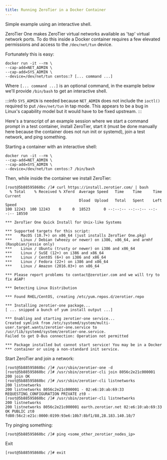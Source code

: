 ```yaml
---
title: Running ZeroTier in a Docker Container
---
```


Simple example using an interactive shell.

ZeroTier One makes ZeroTier virtual networks available as 'tap' virtual network ports. To do this inside a Docker container requires a few elevated permissions and access to the `/dev/net/tun` device.

Fortunately this is easy:

```
docker run -it --rm \
--cap-add=NET_ADMIN \
--cap-add=SYS_ADMIN \
--device=/dev/net/tun centos:7 [... command ...]
```

Where `[... command ...]` is an optional command, in the example below we'll provide `/bin/bash` to get an interactive shell.

:::info
`SYS_ADMIN` is needed because `NET_ADMIN` does not include the `ioctl()` required to put `/dev/net/tun` in tap mode. This appears to be a bug in Linux's capability model but it would have to be fixed upstream.
:::

Here's a transcript of an example session where we start a command prompt in a test container, install ZeroTier, start it (must be done manually here because the container does not run init or systemd), join a test network, and ping something.

Starting a container with an interactive shell:

```
docker run -it --rm \
--cap-add=NET_ADMIN \
--cap-add=SYS_ADMIN \
--device=/dev/net/tun centos:7 /bin/bash
```

Then, while inside the container we install ZeroTier:

```
[root@5b88595860bc /]# curl https://install.zerotier.com/ | bash
  % Total    % Received % Xferd  Average Speed   Time    Time     Time  Current
                                 Dload  Upload   Total   Spent    Left  Speed
100 12243  100 12243    0     0  18523      0 --:--:-- --:--:-- --:--:-- 18550

*** ZeroTier One Quick Install for Unix-like Systems

*** Supported targets for this script:
***    MacOS (10.7+) on x86_64 (just installs ZeroTier One.pkg)
***    Linux / Debian (wheezy or newer) on i386, x86_64, and armhf (Raspbian/jessie only)
***    Linux / Ubuntu (trusty or newer) on i386 and x86_64
***    Linux / SuSE (12+) on i386 and x86_64
***    Linux / CentOS (6+) on i386 and x86_64
***    Linux / Fedora (22+) on i386 and x86_64
***    Linux / Amazon (2016.03+) on x86_64

*** Please report problems to contact@zerotier.com and we will try to fix ASAP!

*** Detecting Linux Distribution

*** Found RHEL/CentOS, creating /etc/yum.repos.d/zerotier.repo

*** Installing zerotier-one package...
[ ... snipped a bunch of yum install output ...]

*** Enabling and starting zerotier-one service...
Created symlink from /etc/systemd/system/multi-user.target.wants/zerotier-one.service to /usr/lib/systemd/system/zerotier-one.service.
Failed to get D-Bus connection: Operation not permitted

*** Package installed but cannot start service! You may be in a Docker
*** container or using a non-standard init service.
```

Start ZeroTier and join a network:

```
[root@5b88595860bc /]# /usr/sbin/zerotier-one -d
[root@5b88595860bc /]# /usr/sbin/zerotier-cli join 8056c2e21c000001
200 join OK
[root@5b88595860bc /]# /usr/sbin/zerotier-cli listnetworks
200 listnetworks
200 listnetworks 8056c2e21c000001 - 02:e6:10:ab:69:33 REQUESTING_CONFIGURATION PRIVATE zt0 -
[root@5b88595860bc /]# /usr/sbin/zerotier-cli listnetworks
200 listnetworks
200 listnetworks 8056c2e21c000001 earth.zerotier.net 02:e6:10:ab:69:33 OK PUBLIC zt0 fd80:56c2:e21c:0000:0199:93e6:10b7:8bf1/88,28.183.140.10/7
```

Try pinging something:

```
[root@5b88595860bc /]# ping <some_other_zerotier_nodes_ip>
```

Exit

```
[root@5b88595860bc /]# exit
```
